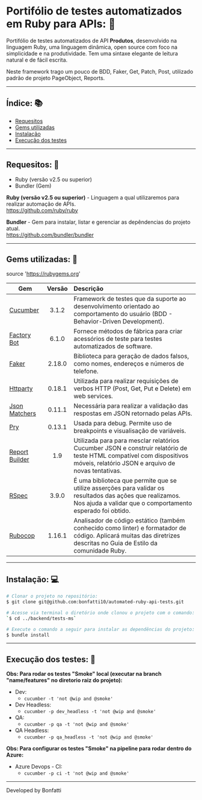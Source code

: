 # Portifólio de testes automatizados em Ruby para APIs: :open_file_folder:

Portifólio de testes automatizados de API **Produtos**, desenvolvido na linguagem Ruby, uma linguagem dinâmica, open source com foco na simplicidade e na produtividade. 
Tem uma sintaxe elegante de leitura natural e de fácil escrita.

Neste framework trago um pouco de BDD, Faker, Get, Patch, Post, utilizado padrão de projeto PageObject, Reports.

---

## Índice: :books:
- [Requesitos](#-requesitos)
- [Gems utilizadas](#-gems-utilizadas)
- [Instalação](#-instalação)
- [Execução dos testes](#-execução-dos-testes)

---

## Requesitos: :speech_balloon:

* Ruby (versão v2.5 ou superior)
* Bundler (Gem)

**Ruby (versão v2.5 ou superior)** - Linguagem a qual utilizaremos para realizar automação de APIs.  
https://github.com/ruby/ruby  

**Bundler** - Gem para instalar, listar e gerenciar as depêndencias do projeto atual.  
https://github.com/bundler/bundler

---

## Gems utilizadas: 💎
source 'https://rubygems.org'

| Gem | Versão | Descrição |  
|-----------|:-----------:|:-----------|  
| [Cucumber](https://github.com/cucumber/cucumber-ruby) | 3.1.2 | Framework de testes que da suporte ao desenvolvimento orientado ao comportamento do usuário (BDD - Behavior-Driven Development). |  
| [Factory Bot](https://github.com/thoughtbot/factory_bot) | 6.1.0 | Fornece métodos de fábrica para criar acessórios de teste para testes automatizados de software. |
| [Faker](https://github.com/faker-ruby/faker) | 2.18.0 | Biblioteca para geração de dados falsos, como nomes, endereços e números de telefone. |
| [Httparty](https://github.com/jnunemaker/httparty) | 0.18.1 | Utilizada para realizar requisições de verbos HTTP (Post, Get, Put e Delete) em web services. |
| [Json Matchers](https://github.com/thoughtbot/json_matchers) | 0.11.1 | Necessária para realizar a validação das respostas em JSON retornado pelas APIs. |
| [Pry](https://github.com/pry/pry) | 0.13.1 | Usada para debug. Permite uso de breakpoints e visualisação de variáveis. |
| [Report Builder](https://github.com/rajatthareja/ReportBuilder) | 1.9 | Utilizada para para mesclar relatórios Cucumber JSON e construir relatório de teste HTML compatível com dispositivos móveis, relatório JSON e arquivo de novas tentativas. |
| [RSpec](https://rspec.info/documentation/) | 3.9.0 | É uma biblioteca que permite que se utilize asserções para validar os resultados das ações que realizamos. Nos ajuda a validar que o comportamento esperado foi obtido. |
| [Rubocop](https://github.com/rubocop/rubocop) | 1.16.1 | Analisador de código estático (também conhecido como linter) e formatador de código. Aplicará muitas das diretrizes descritas no Guia de Estilo da comunidade Ruby. |

---

## Instalação: :computer:
```bash
# Clonar o projeto no repositório:
$ git clone git@github.com:bonfatti10/automated-ruby-api-tests.git

# Acesse via terminal o diretório onde clonou o projeto com o comando:
`$ cd ../backend/tests-ms`

# Execute o comando a seguir para instalar as dependências do projeto:
$ bundle install
```

---

## Execução dos testes: 🧪

**Obs: Para rodar os testes "Smoke" local (executar na branch "name/features" no diretorio raiz do projeto):** 

* Dev: 
    * ``cucumber -t 'not @wip and @smoke'``
* Dev Headless: 
    * ``cucumber -p dev_headless -t 'not @wip and @smoke'``
* QA: 
    * ``cucumber -p qa -t 'not @wip and @smoke'``
* QA Headless: 
    * ``cucumber -p qa_headless -t 'not @wip and @smoke'``

**Obs: Para configurar os testes "Smoke" na pipeline para rodar dentro do Azure:**

* Azure Devops - CI:
    * ``cucumber -p ci -t 'not @wip and @smoke'``

---
Developed by Bonfatti

